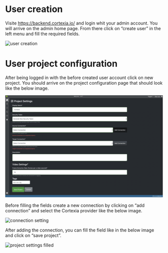 # User creation

Visite https://backend.cortexia.io/ and login whit your admin account. You will arrive on the admin home page. From there click on “create user” in the left menu and fill the required fields.

![user creation](images/admin_user_creation.png)

# User project configuration

After being logged in with the before created user account click on new project. You should arrive on the project configuration page that should look like the below image.
 
![project settings empty](images/vott-project-settings-empty.png)
 
Before filling the fields create a new connection by clicking on “add connection” and select the Cortexia provider like the below image.

![connection setting](images/vott-connection-settings.png)
 
After adding the connection, you can fill the field like in the below image and click on “save project”.

![project settings filled](images/vott-project-settings-filled.png)


